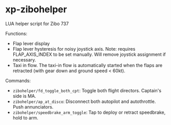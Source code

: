 # xp-zibohelper
LUA helper script for Zibo 737

Functions:
- Flap lever display
- Flap lever hysteresis for noisy joystick axis. Note: requires FLAP_AXIS_INDEX to be set manually. Will remove joystick assignment if necessary.
- Taxi in flow. The taxi-in flow is automatically started when the flaps are retracted (with gear down and ground speed < 60kt).

Commands:
- `zibohelper/fd_toggle_both_cpt`: Toggle both flight directors. Captain's side is MA.
- `zibohelper/ap_at_disco`: Disconnect both autopilot and autothrottle. Push annunciators.
- `zibohelper/speedbrake_arm_toggle`: Tap to deploy or retract speedbrake, hold to arm.
